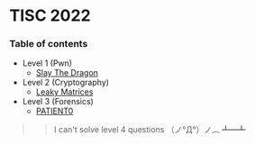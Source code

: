 # TISC 2022

### Table of contents

- Level 1 (Pwn)
    - [Slay The Dragon](Slay%20The%20Dragon/)
- Level 2 (Cryptography)
    - [Leaky Matrices](Leaky%20Matrices/)
- Level 3 (Forensics)
    - [PATIENT0](PATIENT0/)

>> I can't solve level 4 questions （ノ°Д°）ノ︵ ┻━┻
